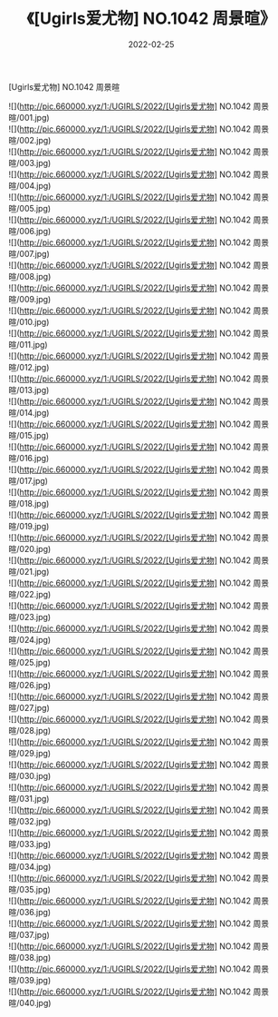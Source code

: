 ﻿---
layout: post
title:  《[Ugirls爱尤物] NO.1042 周景暄》
date:   2022-02-25
img: http://pic.660000.xyz/1:/UGIRLS/2022/[Ugirls爱尤物] NO.1042 周景暄/000.jpg
categories: [美女, 清纯, 唯美]
---

[Ugirls爱尤物] NO.1042 周景暄

 ![](http://pic.660000.xyz/1:/UGIRLS/2022/[Ugirls爱尤物] NO.1042 周景暄/001.jpg) <br>![](http://pic.660000.xyz/1:/UGIRLS/2022/[Ugirls爱尤物] NO.1042 周景暄/002.jpg) <br>![](http://pic.660000.xyz/1:/UGIRLS/2022/[Ugirls爱尤物] NO.1042 周景暄/003.jpg) <br>![](http://pic.660000.xyz/1:/UGIRLS/2022/[Ugirls爱尤物] NO.1042 周景暄/004.jpg) <br>![](http://pic.660000.xyz/1:/UGIRLS/2022/[Ugirls爱尤物] NO.1042 周景暄/005.jpg) <br>![](http://pic.660000.xyz/1:/UGIRLS/2022/[Ugirls爱尤物] NO.1042 周景暄/006.jpg) <br>![](http://pic.660000.xyz/1:/UGIRLS/2022/[Ugirls爱尤物] NO.1042 周景暄/007.jpg) <br>![](http://pic.660000.xyz/1:/UGIRLS/2022/[Ugirls爱尤物] NO.1042 周景暄/008.jpg) <br>![](http://pic.660000.xyz/1:/UGIRLS/2022/[Ugirls爱尤物] NO.1042 周景暄/009.jpg) <br>![](http://pic.660000.xyz/1:/UGIRLS/2022/[Ugirls爱尤物] NO.1042 周景暄/010.jpg) <br>![](http://pic.660000.xyz/1:/UGIRLS/2022/[Ugirls爱尤物] NO.1042 周景暄/011.jpg) <br>![](http://pic.660000.xyz/1:/UGIRLS/2022/[Ugirls爱尤物] NO.1042 周景暄/012.jpg) <br>![](http://pic.660000.xyz/1:/UGIRLS/2022/[Ugirls爱尤物] NO.1042 周景暄/013.jpg) <br>![](http://pic.660000.xyz/1:/UGIRLS/2022/[Ugirls爱尤物] NO.1042 周景暄/014.jpg) <br>![](http://pic.660000.xyz/1:/UGIRLS/2022/[Ugirls爱尤物] NO.1042 周景暄/015.jpg) <br>![](http://pic.660000.xyz/1:/UGIRLS/2022/[Ugirls爱尤物] NO.1042 周景暄/016.jpg) <br>![](http://pic.660000.xyz/1:/UGIRLS/2022/[Ugirls爱尤物] NO.1042 周景暄/017.jpg) <br>![](http://pic.660000.xyz/1:/UGIRLS/2022/[Ugirls爱尤物] NO.1042 周景暄/018.jpg) <br>![](http://pic.660000.xyz/1:/UGIRLS/2022/[Ugirls爱尤物] NO.1042 周景暄/019.jpg) <br>![](http://pic.660000.xyz/1:/UGIRLS/2022/[Ugirls爱尤物] NO.1042 周景暄/020.jpg) <br>![](http://pic.660000.xyz/1:/UGIRLS/2022/[Ugirls爱尤物] NO.1042 周景暄/021.jpg) <br>![](http://pic.660000.xyz/1:/UGIRLS/2022/[Ugirls爱尤物] NO.1042 周景暄/022.jpg) <br>![](http://pic.660000.xyz/1:/UGIRLS/2022/[Ugirls爱尤物] NO.1042 周景暄/023.jpg) <br>![](http://pic.660000.xyz/1:/UGIRLS/2022/[Ugirls爱尤物] NO.1042 周景暄/024.jpg) <br>![](http://pic.660000.xyz/1:/UGIRLS/2022/[Ugirls爱尤物] NO.1042 周景暄/025.jpg) <br>![](http://pic.660000.xyz/1:/UGIRLS/2022/[Ugirls爱尤物] NO.1042 周景暄/026.jpg) <br>![](http://pic.660000.xyz/1:/UGIRLS/2022/[Ugirls爱尤物] NO.1042 周景暄/027.jpg) <br>![](http://pic.660000.xyz/1:/UGIRLS/2022/[Ugirls爱尤物] NO.1042 周景暄/028.jpg) <br>![](http://pic.660000.xyz/1:/UGIRLS/2022/[Ugirls爱尤物] NO.1042 周景暄/029.jpg) <br>![](http://pic.660000.xyz/1:/UGIRLS/2022/[Ugirls爱尤物] NO.1042 周景暄/030.jpg) <br>![](http://pic.660000.xyz/1:/UGIRLS/2022/[Ugirls爱尤物] NO.1042 周景暄/031.jpg) <br>![](http://pic.660000.xyz/1:/UGIRLS/2022/[Ugirls爱尤物] NO.1042 周景暄/032.jpg) <br>![](http://pic.660000.xyz/1:/UGIRLS/2022/[Ugirls爱尤物] NO.1042 周景暄/033.jpg) <br>![](http://pic.660000.xyz/1:/UGIRLS/2022/[Ugirls爱尤物] NO.1042 周景暄/034.jpg) <br>![](http://pic.660000.xyz/1:/UGIRLS/2022/[Ugirls爱尤物] NO.1042 周景暄/035.jpg) <br>![](http://pic.660000.xyz/1:/UGIRLS/2022/[Ugirls爱尤物] NO.1042 周景暄/036.jpg) <br>![](http://pic.660000.xyz/1:/UGIRLS/2022/[Ugirls爱尤物] NO.1042 周景暄/037.jpg) <br>![](http://pic.660000.xyz/1:/UGIRLS/2022/[Ugirls爱尤物] NO.1042 周景暄/038.jpg) <br>![](http://pic.660000.xyz/1:/UGIRLS/2022/[Ugirls爱尤物] NO.1042 周景暄/039.jpg) <br>![](http://pic.660000.xyz/1:/UGIRLS/2022/[Ugirls爱尤物] NO.1042 周景暄/040.jpg) <br>